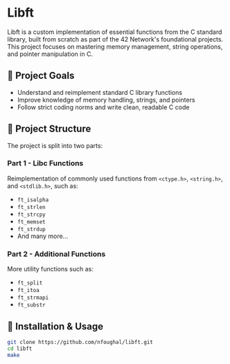 # Libft

Libft is a custom implementation of essential functions from the C standard library, built from scratch as part of the 42 Network's foundational projects. This project focuses on mastering memory management, string operations, and pointer manipulation in C.

## 🧠 Project Goals

- Understand and reimplement standard C library functions
- Improve knowledge of memory handling, strings, and pointers
- Follow strict coding norms and write clean, readable C code

## 📁 Project Structure

The project is split into two parts:

### Part 1 - Libc Functions
Reimplementation of commonly used functions from `<ctype.h>`, `<string.h>`, and `<stdlib.h>`, such as:

- `ft_isalpha`
- `ft_strlen`
- `ft_strcpy`
- `ft_memset`
- `ft_strdup`
- And many more...

### Part 2 - Additional Functions
More utility functions such as:

- `ft_split`
- `ft_itoa`
- `ft_strmapi`
- `ft_substr`

## 🔧 Installation & Usage

```bash
git clone https://github.com/nfoughal/libft.git
cd libft
make
